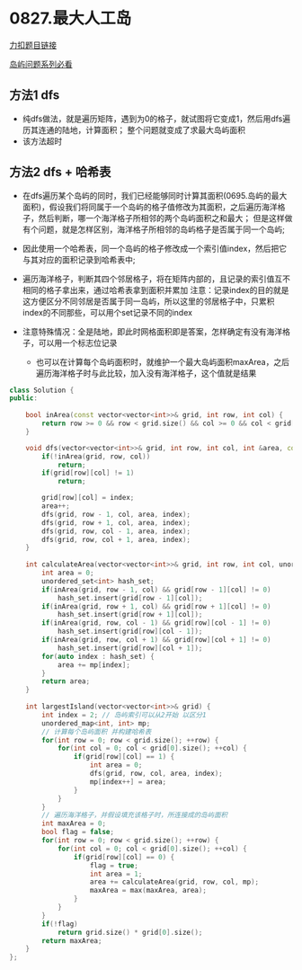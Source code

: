 <p id="最大人工岛"></p>

# 0827.最大人工岛 

[力扣题目链接](https://leetcode.cn/problems/making-a-large-island/)    


[岛屿问题系列必看](https://leetcode.cn/problems/number-of-islands/solution/dao-yu-lei-wen-ti-de-tong-yong-jie-fa-dfs-bian-li-/)  


## 方法1 dfs  

* 纯dfs做法，就是遍历矩阵，遇到为0的格子，就试图将它变成1，然后用dfs遍历其连通的陆地，计算面积； 整个问题就变成了求最大岛屿面积  
* 该方法超时  

## 方法2 dfs + 哈希表  

* 在dfs遍历某个岛屿的同时，我们已经能够同时计算其面积(0695.岛屿的最大面积)，假设我们将同属于一个岛屿的格子值修改为其面积，之后遍历海洋格子，然后判断，哪一个海洋格子所相邻的两个岛屿面积之和最大； 但是这样做有个问题，就是怎样区别，海洋格子所相邻的岛屿格子是否属于同一个岛屿;  

* 因此使用一个哈希表，同一个岛屿的格子修改成一个索引值index，然后把它与其对应的面积记录到哈希表中;

* 遍历海洋格子，判断其四个邻居格子，将在矩阵内部的，且记录的索引值互不相同的格子拿出来，通过哈希表拿到面积并累加   注意：记录index的目的就是这方便区分不同邻居是否属于同一岛屿，所以这里的邻居格子中，只累积index的不同那些，可以用个set记录不同的index  


* 注意特殊情况：全是陆地，即此时网格面积即是答案，怎样确定有没有海洋格子，可以用一个标志位记录  
    * 也可以在计算每个岛屿面积时，就维护一个最大岛屿面积maxArea，之后遍历海洋格子时与此比较，加入没有海洋格子，这个值就是结果  

```cpp
class Solution {
public:
    
    bool inArea(const vector<vector<int>>& grid, int row, int col) {
        return row >= 0 && row < grid.size() && col >= 0 && col < grid[0].size();
    }

    void dfs(vector<vector<int>>& grid, int row, int col, int &area, const int index) {
        if(!inArea(grid, row, col))
            return;
        if(grid[row][col] != 1)
            return;

        grid[row][col] = index;
        area++;
        dfs(grid, row - 1, col, area, index);
        dfs(grid, row + 1, col, area, index);
        dfs(grid, row, col - 1, area, index);
        dfs(grid, row, col + 1, area, index);
    }
    
    int calculateArea(vector<vector<int>>& grid, int row, int col, unordered_map<int, int>& mp) {
        int area = 0;
        unordered_set<int> hash_set;
        if(inArea(grid, row - 1, col) && grid[row - 1][col] != 0) 
            hash_set.insert(grid[row - 1][col]);
        if(inArea(grid, row + 1, col) && grid[row + 1][col] != 0) 
            hash_set.insert(grid[row + 1][col]);
        if(inArea(grid, row, col - 1) && grid[row][col - 1] != 0) 
            hash_set.insert(grid[row][col - 1]);
        if(inArea(grid, row, col + 1) && grid[row][col + 1] != 0) 
            hash_set.insert(grid[row][col + 1]);
        for(auto index : hash_set) {
            area += mp[index];
        }
        return area;
    }
    
    int largestIsland(vector<vector<int>>& grid) {
        int index = 2; // 岛屿索引可以从2开始 以区分1
        unordered_map<int, int> mp;
        // 计算每个岛屿面积 并构建哈希表  
        for(int row = 0; row < grid.size(); ++row) {
            for(int col = 0; col < grid[0].size(); ++col) {
                if(grid[row][col] == 1) {
                    int area = 0;
                    dfs(grid, row, col, area, index);
                    mp[index++] = area;
                }
            }
        }
        // 遍历海洋格子，并假设填充该格子时，所连接成的岛屿面积  
        int maxArea = 0;
        bool flag = false;
        for(int row = 0; row < grid.size(); ++row) {
            for(int col = 0; col < grid[0].size(); ++col) {
                if(grid[row][col] == 0) {
                    flag = true;
                    int area = 1;
                    area += calculateArea(grid, row, col, mp);
                    maxArea = max(maxArea, area);
                }
            }
        }
        if(!flag)
            return grid.size() * grid[0].size();
        return maxArea;
    }
};
```
